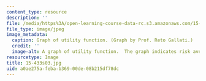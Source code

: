 ```yaml
---
content_type: resource
description: ''
file: /media/https%3A/open-learning-course-data-rc.s3.amazonaws.com/15-433-investments-spring-2003/a0ae275afebab36900de08b215df78dc_15-433s03.jpg
file_type: image/jpeg
image_metadata:
  caption: Graph of utility function. (Graph by Prof. Reto Gallati.)
  credit: ''
  image-alt: A graph of utility function.  The graph indicates risk aversion points.
resourcetype: Image
title: 15-433s03.jpg
uid: a0ae275a-feba-b369-00de-08b215df78dc
---
```

